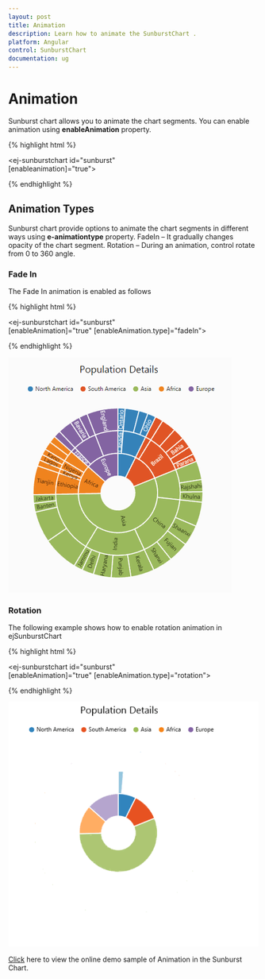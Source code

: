 ```yaml
---
layout: post
title: Animation
description: Learn how to animate the SunburstChart .
platform: Angular
control: SunburstChart
documentation: ug
---
```


# Animation

Sunburst chart allows you to animate the chart segments. You can enable animation using **enableAnimation** property. 

{% highlight html %}

<ej-sunburstchart id="sunburst"                           
                  [enableanimation]="true">
</ej-sunburstchart>

{% endhighlight %}


## Animation Types 
Sunburst chart provide options to animate the chart segments in different ways using **e-animationtype** property.
FadeIn – It gradually changes opacity of the chart segment.
Rotation – During an animation, control rotate from 0 to 360 angle.

### Fade In

The Fade In animation is enabled as follows 

{% highlight html %}

<ej-sunburstchart id="sunburst"                           
                  [enableAnimation]="true" [enableAnimation.type]="fadeIn">
</ej-sunburstchart>


{% endhighlight %}

![](Animation_images/Animation_img1.gif)




### Rotation

The following example shows how to enable rotation animation in ejSunburstChart

{% highlight html %}

<ej-sunburstchart id="sunburst"                           
                  [enableAnimation]="true" [enableAnimation.type]="rotation">
</ej-sunburstchart>

{% endhighlight %}

![](Animation_images/Animation_img2.gif)


[Click](http://ng2jq.syncfusion.com/#/sunburst/animation) here to view the online demo sample of  Animation in  the Sunburst Chart.
